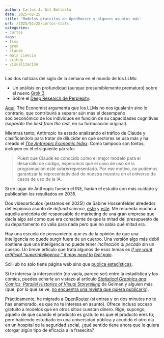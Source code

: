 ```yaml
---
author: Carlos J. Gil Bellosta
date: 2025-02-25
title: 'Modelos gratuitos en OpenRouter y algunos asuntos más'
url: /2025/02/25/cortos-stats
categories:
- cortos
tags:
- llms
- grok
- claude
- mala ciencia
- scihub
- visualización
---
```


Las dos noticias del siglo de la semana en el mundo de los LLMs:
- Un análisis en profundidad (aunque presumiblemente prematuro) sobre el nuevo [Grok 3](https://thezvi.wordpress.com/2025/02/19/go-grok-yourself/).
- Sobre el [Deep Research de Perplexity](https://www.perplexity.ai/hub/blog/introducing-perplexity-deep-research).

[Aquí](https://www.economist.com/finance-and-economics/2025/02/13/how-ai-will-divide-the-best-from-the-rest),
The Economist argumenta que los LLMs no nos igualarán sino lo contrario, que contribuirá a separar aún más el desempeño socioeconómico de los individuos en función de su capacidades cognitivas (_separate the best from the rest_, en su formulación original).

Mientras tanto, Anthropic ha estado analizando el tráfico de Claude y clasificándolo para tratar de dilucidar en qué sectores se usa más y ha creado el [_The Anthropic Economic Index_](https://www.anthropic.com/news/the-anthropic-economic-index). Como tampoco son tontos, incluyen en él el siguiente párrafo:

> Puest que Claude es conocido como el mejor modelo para el desarrollo de código, esperamos que el caso de uso de la programación esté sobrerrepresentado. Por ese motivo, no podemos garantizar la representatividad de nuestra muestra en el universo de casos de uso de la IA.

Si en lugar de Anthropic fuesen el INE, harían el estudio con más cuidado y publicarían los resultados en 2035.

Dos videoartículos (¡estamos en 2025!) de Sabine Hossenfelder alrededor del espinoso asunto de _defund science_,
[este](https://www.youtube.com/watch?v=pXx5Ziwh6is) y
[este](https://www.youtube.com/watch?v=shFUDPqVmTg). Me recuerda mucho a aquella anécdota del responsable de márketing de una gran empresa que decía algo así como que era consciente de que la mitad del presupuesto de su departamento no valía para nada pero que no sabía qué mitad era.

Hay una escuela de pensamiento que es de la opinión de que una inteligencia no puede surgir fuera de un cuerpo. Una versión algo más débil sostiene que una inteligencia no puede tener _inclinación al pecado_ sin un cuerpo. Un breve artículo que trata algunos de esos temas es [_If we want artificial “superintelligence,” it may need to feel pain_](https://bigthink.com/mini-philosophy/if-we-want-an-artificial-superintelligence-we-may-need-to-let-it-feel-pain/).

SciHub no solo tiene página web sino que [publica estadísticas](https://sci-hub.box/stats).

Si te interesa la intersección (no vacía, parece ser) entre la estadística y los cómics, puedes echarle un vistazo al artículo [_Statistical Graphics and Comics: Parallel Histories of Visual Storytelling_](https://sites.stat.columbia.edu/gelman/research/unpublished/graphics_bd.pdf) de Gelman y alguien más (que, por lo que se ve, [no encuentra una revista que quiera publicarlo](https://statmodeling.stat.columbia.edu/2025/01/18/where-should-we-publish-our-paper-statistical-graphics-and-comics-parallel-histories-of-visual-storytelling/)).

Prácticamente, he migrado a [OpenRouter](https://openrouter.ai) (si entras y en dos minutos no te has enamorado, es que no te interesa en asunto). Ofrece incluso acceso gratuito a modelos que en otros sitios cuestan dinero. Rige, supongo, aquello de que cuando el producto es gratuito es que el producto eres tú; pero habiendo estudiado en una universidad pública y acudido el otro día en un hospital de la seguridad social, ¿qué sentido tiene ahora que le quiera otorgar algún tipo de eficacia a la frasecita?

